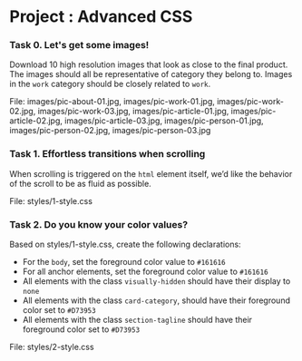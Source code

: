 # Project : Advanced CSS

### Task 0. Let's get some images!

Download 10 high resolution images that look as close to the final product.
The images should all be representative of category they belong to. Images in the ``work`` category should be closely related to ``work``.

File: images/pic-about-01.jpg, images/pic-work-01.jpg, images/pic-work-02.jpg, images/pic-work-03.jpg, images/pic-article-01.jpg, images/pic-article-02.jpg, images/pic-article-03.jpg, images/pic-person-01.jpg, images/pic-person-02.jpg, images/pic-person-03.jpg

### Task 1. Effortless transitions when scrolling

When scrolling is triggered on the ``html`` element itself, we’d like the behavior of the scroll to be as fluid as possible.

File: styles/1-style.css

### Task 2. Do you know your color values?

Based on styles/1-style.css, create the following declarations:

- For the ``body``, set the foreground color value to ``#161616``
- For all anchor elements, set the foreground color value to ``#161616``
- All elements with the class ``visually-hidden`` should have their display to ``none``
- All elements with the class ``card-category``, should have their foreground color set to ``#D73953``
- All elements with the class ``section-tagline`` should have their foreground color set to ``#D73953``

File: styles/2-style.css
